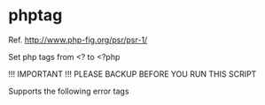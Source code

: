 phptag
======
Ref. http://www.php-fig.org/psr/psr-1/

Set php tags from &lt;? to &lt;?php

!!! IMPORTANT !!!
PLEASE BACKUP BEFORE YOU RUN THIS SCRIPT

Supports the following error tags
<?Test
<? Test
<?
<?
<?if()
<?Blog

อัพเดท php tags จาก &lt;? เป็น &lt;?php

!!! สำคัญมาก !!!
กรุณา BACKUP ข้อมูลก่อนรันสคริปนี้

รองรับ tags ที่ผิดพลาดดังนี้
<?Test
<? Test
<?
<?
<?if()
<?Blog
